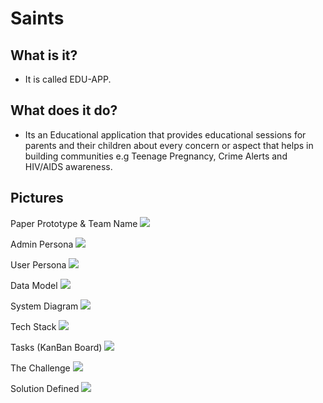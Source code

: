 # Saints
## What is it?
* It is called EDU-APP. 

## What does it do?
* Its an Educational application that provides educational sessions for parents and their children about every concern or aspect that helps in building communities e.g Teenage Pregnancy, Crime Alerts and HIV/AIDS awareness.

## Pictures

Paper Prototype & Team Name
![](https://cloud.githubusercontent.com/assets/14108433/11527772/889726bc-98eb-11e5-91e3-142a5147d43a.jpg)

Admin Persona
![](https://cloud.githubusercontent.com/assets/14108433/11527776/88c2b4d0-98eb-11e5-84a4-8fb8a7d2eee9.jpg)

User Persona
![](https://cloud.githubusercontent.com/assets/14108433/11527775/88c298a6-98eb-11e5-9630-1b8076345be6.jpg)

Data Model
![](https://cloud.githubusercontent.com/assets/14108433/11527770/8895f526-98eb-11e5-975b-449d1b8f9fb4.jpg)

System Diagram
![](https://cloud.githubusercontent.com/assets/14108433/11527774/8899186e-98eb-11e5-8b39-253f271c43d3.jpg)

Tech Stack
![](https://cloud.githubusercontent.com/assets/14108433/11527773/88989876-98eb-11e5-8cda-394f2fe536f4.jpg)

Tasks (KanBan Board)
![](https://cloud.githubusercontent.com/assets/14108433/11527769/889434a2-98eb-11e5-96e8-bc6688e4d8ee.jpg)

The Challenge
![](https://cloud.githubusercontent.com/assets/14108433/11527771/88960b42-98eb-11e5-8390-90efd9b6b5e9.jpg)

Solution Defined
![](https://cloud.githubusercontent.com/assets/14108433/11527777/88c5ea10-98eb-11e5-9fa4-109f3c4365ee.jpg)


